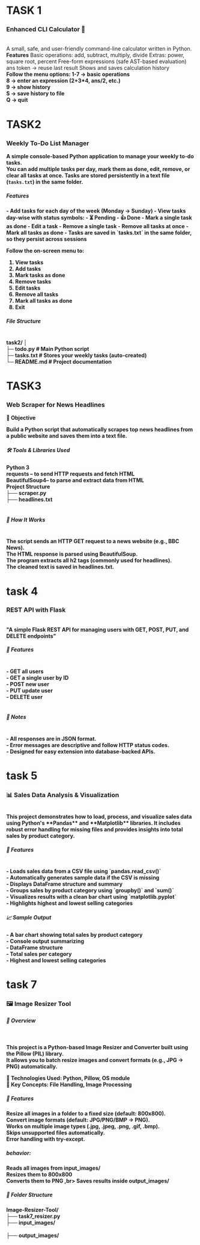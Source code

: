 <h1>TASK 1</h1>
<h3>Enhanced CLI Calculator 🧮</h3>
<br>
A small, safe, and user-friendly command-line calculator written in Python.
<br>
<b>Features</b>
Basic operations: add, subtract, multiply, divide
Extras: power, square root, percent
Free-form expressions (safe AST-based evaluation)
ans token → reuse last result
Shows and saves calculation history
<br>
<b>Follow the menu options:<b/>
1-7 → basic operations
<br>
8 → enter an expression (2+3*4, ans/2, etc.)
<br>
9 → show history
<br>
S → save history to file
<br>
Q → quit

<h1> TASK2 </h1>
<h3>Weekly To-Do List Manager</h3>

A simple <b>console-based Python application</b> to manage your weekly to-do tasks.  
You can add multiple tasks per day, mark them as done, edit, remove, or clear all tasks at once. Tasks are stored persistently in a text file (`tasks.txt`) in the same folder.

<h5>Features</h5>
- Add tasks for each day of the week (Monday → Sunday)  
- View tasks day-wise with status symbols:
  - ⏳ Pending  
  - 👍 Done  
- Mark a single task as done  
- Edit a task  
- Remove a single task  
- Remove all tasks at once
- Mark all tasks as done 
- Tasks are saved in `tasks.txt` in the same folder, so they persist across sessions

  Follow the on-screen menu to:
1. View tasks
2. Add tasks
3. Mark tasks as done
4. Remove tasks
5. Edit tasks
6. Remove all tasks
7. Mark all tasks as done
8. Exit

<h5>File Structure</h5>
<br>
task2/
│
<br>
├─ todo.py        # Main Python script
<br>
├─ tasks.txt      # Stores your weekly tasks (auto-created)
<br>
└─ README.md      # Project documentation

<h1> TASK3 </h1>
<h3>Web Scraper for News Headlines</h3>

📌 Objective

Build a Python script that automatically scrapes top news headlines from a public website and saves them into a text file.

<h5>🛠 Tools & Libraries Used </h5>
Python 3
<br>
requests – to send HTTP requests and fetch HTML
<br>
BeautifulSoup4– to parse and extract data from HTML
<br>
<b>Project Structure</b>
<br>
├── scraper.py      <br>
├── headlines.txt <br>
<br>

<h5>🚀 How It Works</h5>
<br>
The script sends an HTTP GET request to a news website (e.g., BBC News).
<br>
The HTML response is parsed using BeautifulSoup.
<br>
The program extracts all h2 tags (commonly used for headlines).
<br>
The cleaned text is saved in headlines.txt.
<br>

<h1>task 4</h1>
<h3>REST API with Flask</h3>
<br>
"A simple Flask REST API for managing users with GET, POST, PUT, and DELETE endpoints"
<br>
<h5>🚀 Features</h5>
<br>
- GET all users
<br>
- GET a single user by ID
<br>
- POST new user
<br>
- PUT update user
<br>
- DELETE user
<br>
<br>
<h5>🧠 Notes</h5>
<br>
- All responses are in JSON format.
<br>
- Error messages are descriptive and follow HTTP status codes.
<br>
- Designed for easy extension into database-backed APIs.
<br>

<h1>task 5</h1>
<h3>📊 Sales Data Analysis & Visualization</h3>
<br>
This project demonstrates how to load, process, and visualize sales data using Python's **Pandas** and **Matplotlib** libraries. It includes robust error handling for missing files and provides insights into total sales by product category.
<br>

<h5>🚀 Features</h5>
<br>
- Loads sales data from a CSV file using `pandas.read_csv()`
<br>
- Automatically generates sample data if the CSV is missing
<br>
- Displays DataFrame structure and summary
<br>
- Groups sales by product category using `groupby()` and `sum()`
<br>
- Visualizes results with a clean bar chart using `matplotlib.pyplot`
<br>
- Highlights highest and lowest selling categories
<br>

<h5>📈 Sample Output</h5>
- A bar chart showing total sales by product category
<br>
- Console output summarizing
<br>
- DataFrame structure
<br>
- Total sales per category
<br>
- Highest and lowest selling categories
<br>


<h1>task 7</h1>
<h3>🖼️ Image Resizer Tool</h3>

<h5>📌 Overview</h5>
<br>

This project is a Python-based Image Resizer and Converter built using the Pillow (PIL) library.
<br>
It allows you to batch resize images and convert formats (e.g., JPG → PNG) automatically.
<br>

🔹 <b>Technologies Used</b>: Python, Pillow, OS module
<br>
🔹 <b>Key Concepts</b>: File Handling, Image Processing
<br>

<h5>🚀 Features</h5>

Resize all images in a folder to a fixed size (default: 800x800).
<br>
Convert image formats (default: JPG/PNG/BMP → PNG).
<br>
Works on multiple image types (.jpg, .jpeg, .png, .gif, .bmp).
<br>
Skips unsupported files automatically.
<br>
Error handling with try-except.
<br>

<h5>behavior:</h5>

Reads all images from input_images/
<br>
Resizes them to 800x800
<br>
Converts them to PNG
,br>
Saves results inside output_images/
<br>
<h5>📂 Folder Structure</h5>

Image-Resizer-Tool/
<br>
 ├── task7_resizer.py
<br> 
 ├── input_images/      
<br>
 ├── output_images/

